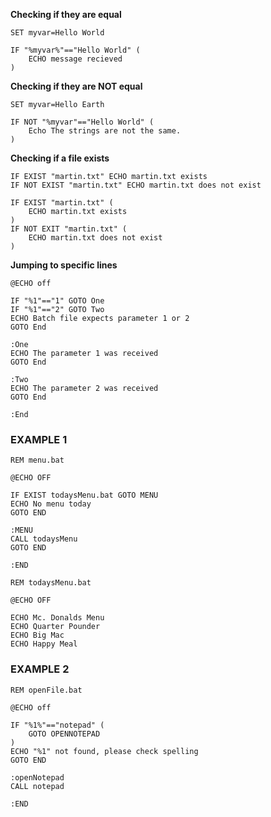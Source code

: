 **Checking if they are equal**
```batch showlinenumber
SET myvar=Hello World

IF "%myvar%"=="Hello World" (
	ECHO message recieved
)
```

**Checking if they are NOT equal**
```batch showlinenumber
SET myvar=Hello Earth

IF NOT "%myvar"=="Hello World" (
	Echo The strings are not the same.
)
```

**Checking if a file exists**
```batch showlinenumber
IF EXIST "martin.txt" ECHO martin.txt exists
IF NOT EXIST "martin.txt" ECHO martin.txt does not exist
```

```batch showlinenumber
IF EXIST "martin.txt" (
	ECHO martin.txt exists
)
IF NOT EXIT "martin.txt" (
	ECHO martin.txt does not exist
)
```

**Jumping to specific lines**
```batch showlinenumber
@ECHO off

IF "%1"=="1" GOTO One
IF "%1"=="2" GOTO Two
ECHO Batch file expects parameter 1 or 2
GOTO End

:One
ECHO The parameter 1 was received
GOTO End

:Two
ECHO The parameter 2 was received
GOTO End

:End
```

### EXAMPLE 1
```batch showlinenumber
REM menu.bat

@ECHO OFF

IF EXIST todaysMenu.bat GOTO MENU
ECHO No menu today
GOTO END

:MENU
CALL todaysMenu
GOTO END

:END
```

```batch showlinenumber
REM todaysMenu.bat

@ECHO OFF

ECHO Mc. Donalds Menu
ECHO Quarter Pounder
ECHO Big Mac
ECHO Happy Meal
```

### EXAMPLE 2
```batch showlinenumber
REM openFile.bat

@ECHO off

IF "%1%"=="notepad" (
	GOTO OPENNOTEPAD
)
ECHO "%1" not found, please check spelling
GOTO END

:openNotepad
CALL notepad

:END
```